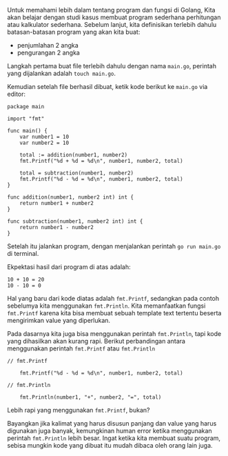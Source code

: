 Untuk memahami lebih dalam tentang program dan fungsi di Golang, Kita akan belajar dengan studi kasus membuat program sederhana perhitungan atau
kalkulator sederhana. Sebelum lanjut, kita definisikan terlebih dahulu batasan-batasan program yang akan kita buat:
- penjumlahan 2 angka
- pengurangan 2 angka

Langkah pertama buat file terlebih dahulu dengan nama `main.go`, perintah yang dijalankan adalah `touch main.go`.

Kemudian setelah file berhasil dibuat, ketik kode berikut ke `main.go` via editor:

```
package main

import "fmt"

func main() {
	var number1 = 10
	var number2 = 10

	total := addition(number1, number2)
	fmt.Printf("%d + %d = %d\n", number1, number2, total)

	total = subtraction(number1, number2)
	fmt.Printf("%d - %d = %d\n", number1, number2, total)
}

func addition(number1, number2 int) int {
	return number1 + number2
}

func subtraction(number1, number2 int) int {
	return number1 - number2
}

```

Setelah itu jalankan program, dengan menjalankan perintah `go run main.go` di terminal.

Ekpektasi hasil dari program di atas adalah:
``` 
10 + 10 = 20
10 - 10 = 0
```

Hal yang baru dari kode diatas adalah `fmt.Printf`, sedangkan pada contoh sebelumya kita menggunakan `fmt.Println`. Kita memanfaatkan fungsi `fmt.Printf` karena kita bisa membuat sebuah template text tertentu beserta mengirimkan value yang diperlukan.

Pada dasarnya kita juga bisa menggunakan perintah `fmt.Println`, tapi kode yang dihasilkan akan kurang rapi. Berikut perbandingan antara menggunakan
perintah `fmt.Printf` atau `fmt.Println`

``` 
// fmt.Printf

    fmt.Printf("%d - %d = %d\n", number1, number2, total)
```

``` 
// fmt.Println

    fmt.Println(number1, "+", number2, "=", total)
```

Lebih rapi yang menggunakan `fmt.Printf`, bukan?

Bayangkan jika kalimat yang harus disusun panjang dan value yang harus digunakan juga banyak, kemungkinan human error ketika menggunakan perintah
`fmt.Println` lebih besar. Ingat ketika kita membuat suatu program, sebisa mungkin kode yang dibuat itu mudah dibaca oleh orang lain juga.
